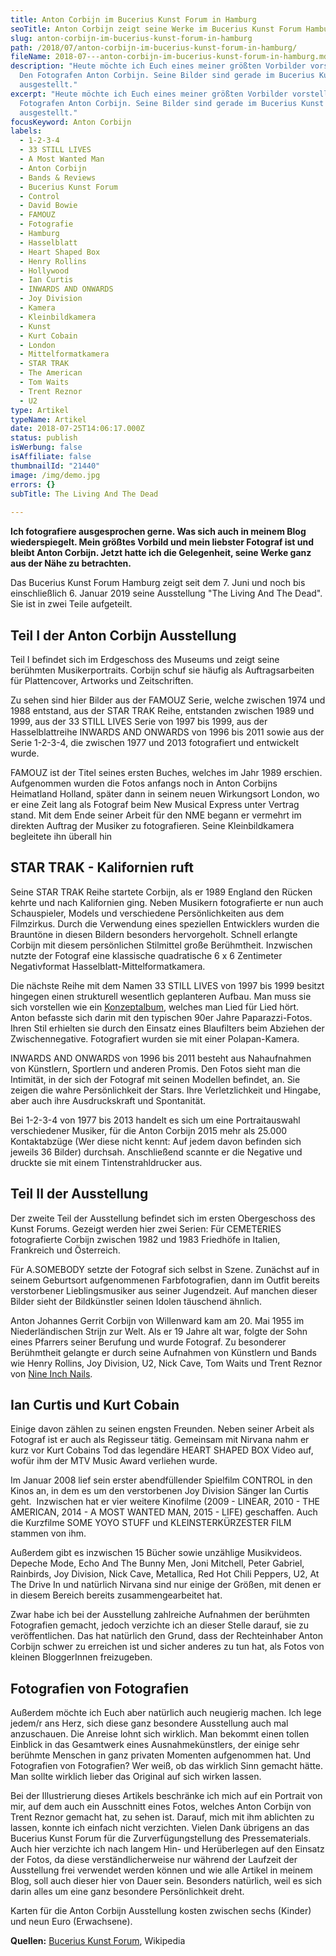 ```yaml
---
title: Anton Corbijn im Bucerius Kunst Forum in Hamburg
seoTitle: Anton Corbijn zeigt seine Werke im Bucerius Kunst Forum Hamburg
slug: anton-corbijn-im-bucerius-kunst-forum-in-hamburg
path: /2018/07/anton-corbijn-im-bucerius-kunst-forum-in-hamburg/
fileName: 2018-07---anton-corbijn-im-bucerius-kunst-forum-in-hamburg.md
description: "Heute möchte ich Euch eines meiner größten Vorbilder vorstellen:
  Den Fotografen Anton Corbijn. Seine Bilder sind gerade im Bucerius Kunst Forum
  ausgestellt."
excerpt: "Heute möchte ich Euch eines meiner größten Vorbilder vorstellen: Den
  Fotografen Anton Corbijn. Seine Bilder sind gerade im Bucerius Kunst Forum
  ausgestellt."
focusKeyword: Anton Corbijn
labels:
  - 1-2-3-4
  - 33 STILL LIVES
  - A Most Wanted Man
  - Anton Corbijn
  - Bands & Reviews
  - Bucerius Kunst Forum
  - Control
  - David Bowie
  - FAMOUZ
  - Fotografie
  - Hamburg
  - Hasselblatt
  - Heart Shaped Box
  - Henry Rollins
  - Hollywood
  - Ian Curtis
  - INWARDS AND ONWARDS
  - Joy Division
  - Kamera
  - Kleinbildkamera
  - Kunst
  - Kurt Cobain
  - London
  - Mittelformatkamera
  - STAR TRAK
  - The American
  - Tom Waits
  - Trent Reznor
  - U2
type: Artikel
typeName: Artikel
date: 2018-07-25T14:06:17.000Z
status: publish
isWerbung: false
isAffiliate: false
thumbnailId: "21440"
image: /img/demo.jpg
errors: {}
subTitle: The Living And The Dead
  
---
```


**Ich fotografiere ausgesprochen gerne. Was sich auch in meinem Blog
wiederspiegelt. Mein größtes Vorbild und mein liebster Fotograf ist und bleibt
Anton Corbijn. Jetzt hatte ich die Gelegenheit, seine Werke ganz aus der Nähe zu
betrachten.**

Das Bucerius Kunst Forum Hamburg zeigt seit dem 7. Juni und noch bis
einschließlich 6. Januar 2019 seine Ausstellung "The Living And The Dead". Sie
ist in zwei Teile aufgeteilt.

## Teil I der Anton Corbijn Ausstellung

Teil I befindet sich im Erdgeschoss des Museums und zeigt seine berühmten
Musikerportraits. Corbijn schuf sie häufig als Auftragsarbeiten für
Plattencover, Artworks und Zeitschriften.

Zu sehen sind hier Bilder aus der FAMOUZ Serie, welche zwischen 1974 und 1988
entstand, aus der STAR TRAK Reihe, entstanden zwischen 1989 und 1999, aus der 33
STILL LIVES Serie von 1997 bis 1999, aus der Hasselblattreihe INWARDS AND
ONWARDS von 1996 bis 2011 sowie aus der Serie 1-2-3-4, die zwischen 1977 und
2013 fotografiert und entwickelt wurde.

FAMOUZ ist der Titel seines ersten Buches, welches im Jahr 1989 erschien.
Aufgenommen wurden die Fotos anfangs noch in Anton Corbijns Heimatland Holland,
später dann in seinem neuen Wirkungsort London, wo er eine Zeit lang als
Fotograf beim New Musical Express unter Vertrag stand. Mit dem Ende seiner
Arbeit für den NME begann er vermehrt im direkten Auftrag der Musiker zu
fotografieren. Seine Kleinbildkamera begleitete ihn überall hin

## STAR TRAK - Kalifornien ruft

Seine STAR TRAK Reihe startete Corbijn, als er 1989 England den Rücken kehrte
und nach Kalifornien ging. Neben Musikern fotografierte er nun auch
Schauspieler, Models und verschiedene Persönlichkeiten aus dem Filmzirkus. Durch
die Verwendung eines speziellen Entwicklers wurden die Brauntöne in diesen
Bildern besonders hervorgeholt. Schnell erlangte Corbijn mit diesem persönlichen
Stilmittel große Berühmtheit. Inzwischen nutzte der Fotograf eine klassische
quadratische 6 x 6 Zentimeter Negativformat Hasselblatt-Mittelformatkamera.

Die nächste Reihe mit dem Namen 33 STILL LIVES von 1997 bis 1999 besitzt
hingegen einen strukturell wesentlich geplanteren Aufbau. Man muss sie sich
vorstellen wie ein [Konzeptalbum](/2012/09/muse-the-second-law-ist-da/), welches
man Lied für Lied hört. Anton befasste sich darin mit den typischen 90er Jahre
Paparazzi-Fotos. Ihren Stil erhielten sie durch den Einsatz eines Blaufilters
beim Abziehen der Zwischennegative. Fotografiert wurden sie mit einer
Polapan-Kamera.

INWARDS AND ONWARDS von 1996 bis 2011 besteht aus Nahaufnahmen von Künstlern,
Sportlern und anderen Promis. Den Fotos sieht man die Intimität, in der sich der
Fotograf mit seinen Modellen befindet, an. Sie zeigen die wahre Persönlichkeit
der Stars. Ihre Verletzlichkeit und Hingabe, aber auch ihre Ausdruckskraft und
Spontanität.

Bei 1-2-3-4 von 1977 bis 2013 handelt es sich um eine Portraitauswahl
verschiedener Musiker, für die Anton Corbijn 2015 mehr als 25.000 Kontaktabzüge
(Wer diese nicht kennt: Auf jedem davon befinden sich jeweils 36 Bilder)
durchsah. Anschließend scannte er die Negative und druckte sie mit einem
Tintenstrahldrucker aus.

## Teil II der Ausstellung

Der zweite Teil der Ausstellung befindet sich im ersten Obergeschoss des Kunst
Forums. Gezeigt werden hier zwei Serien: Für CEMETERIES fotografierte Corbijn
zwischen 1982 und 1983 Friedhöfe in Italien, Frankreich und Österreich.

Für A.SOMEBODY setzte der Fotograf sich selbst in Szene. Zunächst auf in seinem
Geburtsort aufgenommenen Farbfotografien, dann im Outfit bereits verstorbener
Lieblingsmusiker aus seiner Jugendzeit. Auf manchen dieser Bilder sieht der
Bildkünstler seinen Idolen täuschend ähnlich.

Anton Johannes Gerrit Corbijn von Willenward kam am 20. Mai 1955 im
Niederländischen Strijn zur Welt. Als er 19 Jahre alt war, folgte der Sohn eines
Pfarrers seiner Berufung und wurde Fotograf. Zu besonderer Berühmtheit gelangte
er durch seine Aufnahmen von Künstlern und Bands wie Henry Rollins, Joy
Division, U2, Nick Cave, Tom Waits und Trent Reznor von
[Nine Inch Nails](/tag/nine-inch-nails/).

## Ian Curtis und Kurt Cobain

Einige davon zählen zu seinen engsten Freunden. Neben seiner Arbeit als Fotograf
ist er auch als Regisseur tätig. Gemeinsam mit Nirvana nahm er kurz vor Kurt
Cobains Tod das legendäre HEART SHAPED BOX Video auf, wofür ihm der MTV Music
Award verliehen wurde.

Im Januar 2008 lief sein erster abendfüllender Spielfilm CONTROL in den Kinos
an, in dem es um den verstorbenen Joy Division Sänger Ian Curtis geht. 
Inzwischen hat er vier weitere Kinofilme (2009 - LINEAR, 2010 - THE AMERICAN,
2014 - A MOST WANTED MAN, 2015 - LIFE) geschaffen. Auch die Kurzfilme SOME YOYO
STUFF und KLEINSTERKÜRZESTER FILM stammen von ihm.

Außerdem gibt es inzwischen 15 Bücher sowie unzählige Musikvideos. Depeche Mode,
Echo And The Bunny Men, Joni Mitchell, Peter Gabriel, Rainbirds, Joy Division,
Nick Cave, Metallica, Red Hot Chili Peppers, U2, At The Drive In und natürlich
Nirvana sind nur einige der Größen, mit denen er in diesem Bereich bereits
zusammengearbeitet hat.

Zwar habe ich bei der Ausstellung zahlreiche Aufnahmen der berühmten Fotografien
gemacht, jedoch verzichte ich an dieser Stelle darauf, sie zu veröffentlichen.
Das hat natürlich den Grund, dass der Rechteinhaber Anton Corbijn schwer zu
erreichen ist und sicher anderes zu tun hat, als Fotos von kleinen BloggerInnen
freizugeben.

## Fotografien von Fotografien

Außerdem möchte ich Euch aber natürlich auch neugierig machen. Ich lege jedem/r
ans Herz, sich diese ganz besondere Ausstellung auch mal anzuschauen. Die
Anreise lohnt sich wirklich. Man bekommt einen tollen Einblick in das Gesamtwerk
eines Ausnahmekünstlers, der einige sehr berühmte Menschen in ganz privaten
Momenten aufgenommen hat. Und Fotografien von Fotografien? Wer weiß, ob das
wirklich Sinn gemacht hätte. Man sollte wirklich lieber das Original auf sich
wirken lassen.

Bei der Illustrierung dieses Artikels beschränke ich mich auf ein Portrait von
mir, auf dem auch ein Ausschnitt eines Fotos, welches Anton Corbijn von Trent
Reznor gemacht hat, zu sehen ist. Darauf, mich mit ihm ablichten zu lassen,
konnte ich einfach nicht verzichten. Vielen Dank übrigens an das Bucerius Kunst
Forum für die Zurverfügungstellung des Pressematerials. Auch hier verzichte ich
nach langem Hin- und Herüberlegen auf den Einsatz der Fotos, da diese
verständlicherweise nur während der Laufzeit der Ausstellung frei verwendet
werden können und wie alle Artikel in meinem Blog, soll auch dieser hier von
Dauer sein. Besonders natürlich, weil es sich darin alles um eine ganz besondere
Persönlichkeit dreht.

Karten für die Anton Corbijn Ausstellung kosten zwischen sechs (Kinder) und neun
Euro (Erwachsene).

**Quellen:** [Bucerius Kunst Forum](https://www.buceriuskunstforum.de/),
Wikipedia

  